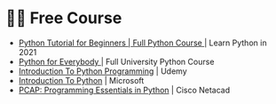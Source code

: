<h1 align=left > 👨‍🎓 Free Course</h1>

- [Python Tutorial for Beginners | Full Python Course ](https://www.youtube.com/watch?v=t8pPdKYpowI&t=3933s) | Learn Python in 2021
- [Python for Everybody ](https://www.youtube.com/watch?v=8DvywoWv6fI&t=23s) | Full University Python Course
- [Introduction To Python Programming](https://www.udemy.com/course/pythonforbeginnersintro/) | Udemy
- [Introduction To Python](https://docs.microsoft.com/en-us/learn/modules/intro-to-python/) | Microsoft  
- [PCAP: Programming Essentials in Python](https://www.netacad.com/courses/programming/pcap-programming-essentials-python) | Cisco Netacad
